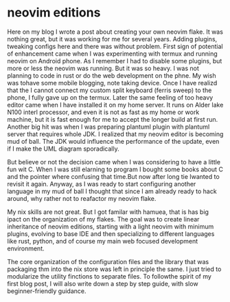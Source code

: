 # neovim editions

Here on my blog I wrote a post about creating your own neovim flake. It was nothing great, but it was working for me for several years. Adding plugins, tweaking configs here and there was without problem.
First sign of potential of enhancement came when I was experimenting with termux and running neovim on Android phone. As I remember I had to disable some plugins, but more or less the neovim was running. But it was so heavy. I was not planning to code in rust or do the web development on the phne. My wish was tohave some mobile blogging, note taking device. Once I have realizd that the I cannot connect my custom split keyboard (ferris sweep) to the phone, I fully gave up on the termux.
Later the same feeling of too heavy editor came when I have installed it on my home server. It runs on Alder lake N100 interl processor, and even it is not as fast as my home or work machine, but it is fast enough for me to accept the longer build at first run.
Another big hit was when I was preparing plantuml plugin with plantuml server that requires whole JDK. I realized that my neovim editor is becoming mud of ball. The JDK would influence the performance of the update, even if I make the UML diagram sporadically.

But believe or not the decision came when I was considering to have a little fun wit C. When I was still elarning to program I bought some books about C and the pointer where confusing that time.But now after long tie Iwanted to revisit it again.
Anyway, as I was ready to start configuring another language in my mud of ball I thought that since I am already ready to hack around, why rather not to reafactor my neovim flake.

My nix skills are not great. But I got familar with hamuea, that is has big ipact on the organization of my flakes. 
The goal was to create linear inheritance of neovim editions, starting with a light neovim with minimum plugins, evolving to base IDE and then specializing to different languages like rust, python, and of course my main web focused development environment.

The core organization of the configuration files and the library that was packaging thm into the nix store was left in principle the same. I just tried to modularize the utility finctions to separate files.
To followthe spirit of my first blog post, I will also write down a step by step guide, with slow beginner-friendly guidance.

